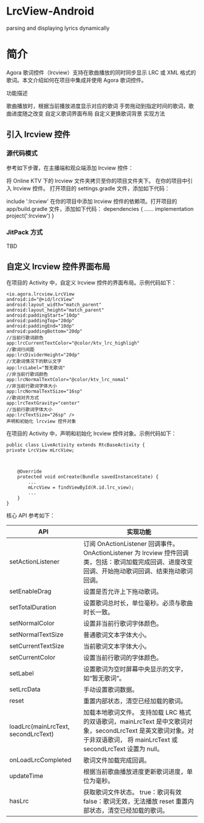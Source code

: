 # LrcView-Android
parsing and displaying lyrics dynamically

# 简介
Agora 歌词控件（lrcview）支持在歌曲播放的同时同步显示 LRC 或 XML 格式的歌词。本文介绍如何在项目中集成并使用 Agora 歌词控件。

功能描述

歌曲播放时，根据当前播放进度显示对应的歌词
手势拖动到指定时间的歌词，歌曲进度随之改变
自定义歌词界面布局
自定义更换歌词背景
实现方法

## 引入 lrcview 控件

### 源代码模式

参考如下步骤，在主播端和观众端添加 lrcview 控件：

将 Online KTV 下的 lrcview 文件夹拷贝至你的项目文件夹下。
在你的项目中引入 lrcview 控件。
打开项目的 settings.gradle 文件，添加如下代码：

include ':lrcview'
在你的项目中添加 lrcview 控件的依赖项。打开项目的 app/build.gradle 文件，添加如下代码：
dependencies {
......
implementation project(':lrcview')
}

### JitPack 方式

TBD

## 自定义 lrcview 控件界面布局

在项目的 Activity 中，自定义 lrcview 控件的界面布局。示例代码如下：
```
<io.agora.lrcview.LrcView
android:id="@+id/lrcView"
android:layout_width="match_parent"
android:layout_height="match_parent"
android:paddingStart="10dp"
android:paddingTop="20dp"
android:paddingEnd="10dp"
android:paddingBottom="20dp"
//当前行歌词颜色
app:lrcCurrentTextColor="@color/ktv_lrc_highligh"
//歌词行间距
app:lrcDividerHeight="20dp"
//无歌词情况下的默认文字
app:lrcLabel="暂无歌词"
//非当前行歌词颜色
app:lrcNormalTextColor="@color/ktv_lrc_nomal"
//非当前行歌词字体大小
app:lrcNormalTextSize="16sp"
//歌词对齐方式
app:lrcTextGravity="center"
//当前行歌词字体大小
app:lrcTextSize="26sp" />
声明和初始化 lrcview 控件对象
```
在项目的 Activity 中，声明和初始化 lrcview 控件对象。示例代码如下：
```
public class LiveActivity extends RtcBaseActivity {
private LrcView mLrcView;



    @Override
    protected void onCreate(Bundle savedInstanceState) {
        ...
        mLrcView = findViewById(R.id.lrc_view);
        ...
    }
}
```
核心 API 参考如下：

|  API   | 实现功能  |
|  ----  | ----  |
| setActionListener  | 订阅 OnActionListener 回调事件。OnActionListener 为 lrcview 控件回调类，包括：歌词加载完成回调、进度改变回调、开始拖动歌词回调、结束拖动歌词回调。 |
| setEnableDrag  | 设置是否允许上下拖动歌词。 |
| setTotalDuration  | 设置歌词总时长，单位毫秒。必须与歌曲时长一致。 |
| setNormalColor | 设置非当前行歌词字体颜色。 |
| setNormalTextSize | 普通歌词文本字体大小。 |
| setCurrentTextSize | 当前歌词文本字体大小。 |
| setCurrentColor | 设置当前行歌词的字体颜色。 |
| setLabel | 设置歌词为空时屏幕中央显示的文字，如“暂无歌词”。 |
| setLrcData | 手动设置歌词数据。 |
| reset | 重置内部状态，清空已经加载的歌词。 |
| loadLrc(mainLrcText, secondLrcText)  | 加载本地歌词文件。 支持加载 LRC 格式的双语歌词，mainLrcText 是中文歌词对象，secondLrcText 是英文歌词对象。对于非双语歌词， 将 mainLrcText 或 secondLrcText 设置为 null。|
| onLoadLrcCompleted  | 歌词文件加载完成回调。 |
| updateTime  | 根据当前歌曲播放进度更新歌词进度，单位为毫秒。 |
| hasLrc  | 获取歌词文件状态。  true：歌词有效 false：歌词无效，无法播放 reset	重置内部状态，清空已经加载的歌词。|
	
	
	


	
	
	
	

